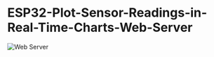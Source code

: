 # ESP32-Plot-Sensor-Readings-in-Real-Time-Charts-Web-Server

![Web Server](https://github.com/Amiya04/ESP32-Plot-Sensor-Readings-in-Real-Time-Charts-Web-Server/assets/79296886/c6af2e16-21b4-4964-92b3-24326b31af29)
